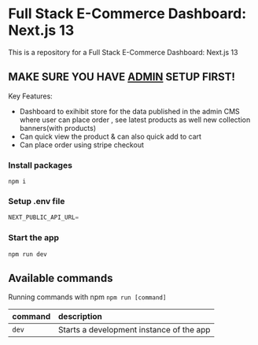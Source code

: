 # Full Stack E-Commerce Dashboard: Next.js 13 

This is a repository for a Full Stack E-Commerce Dashboard: Next.js 13

## MAKE SURE YOU HAVE [ADMIN](https://github.com/rohantanwar0809/nextjs_ecommerce_admin.git) SETUP FIRST!

Key Features:

- Dashboard to exihibit store for the data published in the admin CMS where user can place order , see latest products as well new collection banners(with products)
- Can quick view the product & can also quick add to cart
- Can place order using stripe checkout

### Install packages

```shell
npm i
```

### Setup .env file


```js
NEXT_PUBLIC_API_URL=
```


### Start the app

```shell
npm run dev
```

## Available commands

Running commands with npm `npm run [command]`

| command         | description                              |
| :-------------- | :--------------------------------------- |
| `dev`           | Starts a development instance of the app |
